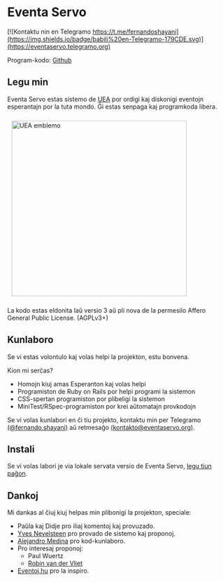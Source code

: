 # Eventa Servo

[![Kontaktu nin en Telegramo https://t.me/fernandoshayani](https://img.shields.io/badge/babili%20en-Telegramo-179CDE.svg)](https://eventaservo.telegramo.org)

Program-kodo: [Github](https://github.com/shayani/eventaservo)

## Legu min

Eventa Servo estas sistemo de [UEA](https://uea.org) por ordigi kaj diskonigi eventojn esperantajn por la tuta mondo.
Ĝi estas senpaga kaj programkoda libera.

<img alt="UEA emblemo" src="https://eventaservo.org/uea_logo_longa.png" style="margin: 10px;" width="400px">

La kodo estas eldonita laŭ versio 3 aŭ pli nova de la permesilo
Affero General Public License. (AGPLv3+)

## Kunlaboro

Se vi estas volontulo kaj volas helpi la projekton, estu bonvena.

Kion mi serĉas?

- Homojn kiuj amas Esperanton kaj volas helpi
- Programiston de Ruby on Rails por helpi programi la sistemon
- CSS-spertan programiston por plibeligi la sistemon
- MiniTest/RSpec-programiston por krei aŭtomatajn provkodojn

Se vi volas kunlabori en ĉi tiu projekto, kontaktu min per Telegramo [(@fernando.shayani)](https://t.me/fernandoshayani)
aŭ retmesaĝo [(kontakto@eventaservo.org)](mailto:kontakto@eventaservo.org).

## Instali

Se vi volas labori je via lokale servata versio de Eventa Servo,
[legu tiun paĝon](https://github.com/shayani/eventaservo/wiki/Instali).

## Dankoj

Mi dankas al ĉiuj kiuj helpas min plibonigi la projekton, speciale:

- Paŭla kaj Didje pro iliaj komentoj kaj provuzado.
- [Yves Nevelsteen](https://t.me/yvesnev) pro provado de sistemo kaj proponoj.
- [Alejandro Medina](https://t.me/alesame) pro kod-kunlaboro.
- Pro interesaj proponoj:
  - Paul Wuertz
  - [Robin van der Vliet](https://t.me/robin)
- [Eventoj.hu](http://eventoj.hu/2019.htm) pro la inspiro.
